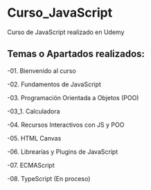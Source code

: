 # Curso_JavaScript
 Curso de JavaScript realizado en Udemy

## Temas o Apartados realizados:

-01. Bienvenido al curso

-02. Fundamentos de JavaScript

-03. Programación Orientada a Objetos (POO)

-03_1. Calculadora

-04. Recursos Interactivos con JS y POO

-05. HTML Canvas

-06. Librearías y Plugins de JavaScript 

-07. ECMAScript 

-08. TypeScript (En proceso)
